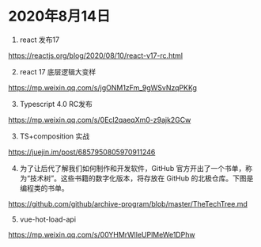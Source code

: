 # 2020年8月14日

1. react 发布17

<https://reactjs.org/blog/2020/08/10/react-v17-rc.html>

2. react 17 底层逻辑大变样

<https://mp.weixin.qq.com/s/jgONM1zFm_9gWSvNzqPKKg>

3. Typescript 4.0 RC发布

<https://mp.weixin.qq.com/s/0Ecl2qaeqXm0-z9ajk2GCw>

3. TS+composition 实战

<https://juejin.im/post/6857950805970911246>

4. 为了让后代了解我们如何制作和开发软件，GitHub 官方开出了一个书单，称为“技术树”。这些书籍的数字化版本，将存放在 GitHub 的北极仓库。下图是编程类的书单。

<https://github.com/github/archive-program/blob/master/TheTechTree.md>

5. vue-hot-load-api

<https://mp.weixin.qq.com/s/00YHMrWlleUPlMeWe1DPhw>